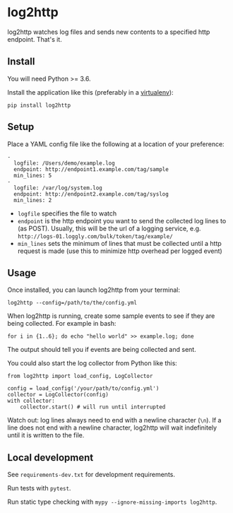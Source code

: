 # log2http

log2http watches log files and sends new contents to a specified http endpoint. That's it.

## Install

You will need Python >= 3.6.

Install the application like this (preferably in a [virtualenv](https://virtualenv.pypa.io/en/stable/)):

`pip install log2http`

## Setup

Place a YAML config file like the following at a location of your preference:

```
-
  logfile: /Users/demo/example.log
  endpoint: http://endpoint1.example.com/tag/sample
  min_lines: 5
-
  logfile: /var/log/system.log
  endpoint: http://endpoint2.example.com/tag/syslog
  min_lines: 2
```

- `logfile` specifies the file to watch
- `endpoint` is the http endpoint you want to send the collected log lines to (as POST). Usually, this will be the url of a logging service, e.g. `http://logs-01.loggly.com/bulk/token/tag/example/`
- `min_lines` sets the minimum of lines that must be collected until a http request is made (use this to minimize http overhead per logged event)

## Usage

Once installed, you can launch log2http from your terminal:

`log2http --config=/path/to/the/config.yml`

When log2http is running, create some sample events to see if they are being collected. For example in bash:

`for i in {1..6}; do echo "hello world" >> example.log; done`

The output should tell you if events are being collected and sent.

You could also start the log collector from Python like this:

```
from log2http import load_config, LogCollector

config = load_config('/your/path/to/config.yml')
collector = LogCollector(config)
with collector:
    collector.start() # will run until interrupted
```

Watch out: log lines always need to end with a newline character (`\n`). If a line does not end with a newline character, log2http will wait indefinitely until it is written to the file.

## Local development

See `requirements-dev.txt` for development requirements.

Run tests with `pytest`.

Run static type checking with `mypy --ignore-missing-imports log2http`.
